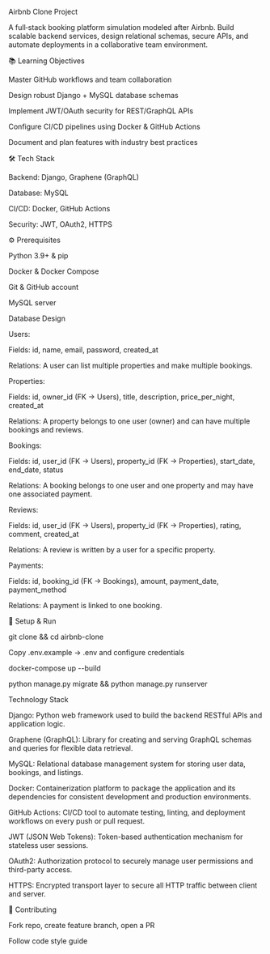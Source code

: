 Airbnb Clone Project

A full‑stack booking platform simulation modeled after Airbnb. Build scalable backend services, design relational schemas, secure APIs, and automate deployments in a collaborative team environment.

📚 Learning Objectives

Master GitHub workflows and team collaboration

Design robust Django + MySQL database schemas

Implement JWT/OAuth security for REST/GraphQL APIs

Configure CI/CD pipelines using Docker & GitHub Actions

Document and plan features with industry best practices

🛠️ Tech Stack

Backend: Django, Graphene (GraphQL)

Database: MySQL

CI/CD: Docker, GitHub Actions

Security: JWT, OAuth2, HTTPS

⚙️ Prerequisites

Python 3.9+ & pip

Docker & Docker Compose

Git & GitHub account

MySQL server

Database Design

Users:

Fields: id, name, email, password, created_at

Relations: A user can list multiple properties and make multiple bookings.

Properties:

Fields: id, owner_id (FK → Users), title, description, price_per_night, created_at

Relations: A property belongs to one user (owner) and can have multiple bookings and reviews.

Bookings:

Fields: id, user_id (FK → Users), property_id (FK → Properties), start_date, end_date, status

Relations: A booking belongs to one user and one property and may have one associated payment.

Reviews:

Fields: id, user_id (FK → Users), property_id (FK → Properties), rating, comment, created_at

Relations: A review is written by a user for a specific property.

Payments:

Fields: id, booking_id (FK → Bookings), amount, payment_date, payment_method

Relations: A payment is linked to one booking.



🚀 Setup & Run

git clone <repo-url> && cd airbnb-clone

Copy .env.example → .env and configure credentials

docker-compose up --build

python manage.py migrate && python manage.py runserver

Technology Stack

Django: Python web framework used to build the backend RESTful APIs and application logic.

Graphene (GraphQL): Library for creating and serving GraphQL schemas and queries for flexible data retrieval.

MySQL: Relational database management system for storing user data, bookings, and listings.

Docker: Containerization platform to package the application and its dependencies for consistent development and production environments.

GitHub Actions: CI/CD tool to automate testing, linting, and deployment workflows on every push or pull request.

JWT (JSON Web Tokens): Token-based authentication mechanism for stateless user sessions.

OAuth2: Authorization protocol to securely manage user permissions and third-party access.

HTTPS: Encrypted transport layer to secure all HTTP traffic between client and server.


🤝 Contributing

Fork repo, create feature branch, open a PR

Follow code style guide
